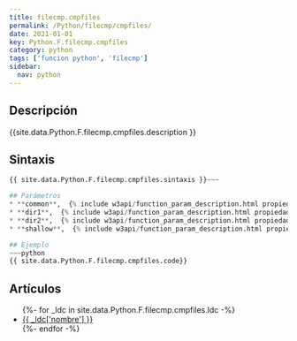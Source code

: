 ```yaml
---
title: filecmp.cmpfiles
permalink: /Python/filecmp/cmpfiles/
date: 2021-01-01
key: Python.F.filecmp.cmpfiles
category: python
tags: ['funcion python', 'filecmp']
sidebar: 
  nav: python
---
```


## Descripción
{{site.data.Python.F.filecmp.cmpfiles.description }}

## Sintaxis
~~~python
{{ site.data.Python.F.filecmp.cmpfiles.sintaxis }}~~~

## Parámetros
* **common**,  {% include w3api/function_param_description.html propiedad=site.data.Python.F.filecmp.cmpfiles valor="common" %}
* **dir1**,  {% include w3api/function_param_description.html propiedad=site.data.Python.F.filecmp.cmpfiles valor="dir1" %}
* **dir2**,  {% include w3api/function_param_description.html propiedad=site.data.Python.F.filecmp.cmpfiles valor="dir2" %}
* **shallow**,  {% include w3api/function_param_description.html propiedad=site.data.Python.F.filecmp.cmpfiles valor="shallow" %}

## Ejemplo
~~~python
{{ site.data.Python.F.filecmp.cmpfiles.code}}
~~~

## Artículos
<ul>
{%- for _ldc in site.data.Python.F.filecmp.cmpfiles.ldc -%}
   <li>
       <a href="{{_ldc['url'] }}">{{ _ldc['nombre'] }}</a>
   </li>
{%- endfor -%}
</ul>

